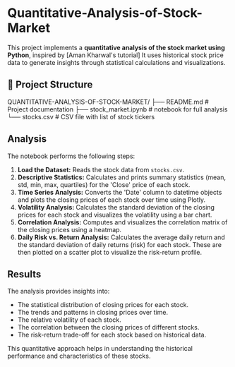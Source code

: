 # Quantitative-Analysis-of-Stock-Market

This project implements a **quantitative analysis of the stock market using Python**, inspired by [Aman Kharwal's tutorial]
 It uses historical stock price data to generate insights through statistical calculations and visualizations.

## 📁 Project Structure

QUANTITATIVE-ANALYSIS-OF-STOCK-MARKET/
├── README.md # Project documentation
├── stock_market.ipynb # notebook for full analysis
└── stocks.csv # CSV file with list of stock tickers



## Analysis

The notebook performs the following steps:

1.  **Load the Dataset:** Reads the stock data from `stocks.csv`.
2.  **Descriptive Statistics:** Calculates and prints summary statistics (mean, std, min, max, quartiles) for the 'Close' price of each stock.
3.  **Time Series Analysis:** Converts the 'Date' column to datetime objects and plots the closing prices of each stock over time using Plotly.
4.  **Volatility Analysis:** Calculates the standard deviation of the closing prices for each stock and visualizes the volatility using a bar chart.
5.  **Correlation Analysis:** Computes and visualizes the correlation matrix of the closing prices using a heatmap.
6.  **Daily Risk vs. Return Analysis:** Calculates the average daily return and the standard deviation of daily returns (risk) for each stock. These are then plotted on a scatter plot to visualize the risk-return profile.

## Results

The analysis provides insights into:

- The statistical distribution of closing prices for each stock.
- The trends and patterns in closing prices over time.
- The relative volatility of each stock.
- The correlation between the closing prices of different stocks.
- The risk-return trade-off for each stock based on historical data.

This quantitative approach helps in understanding the historical performance and characteristics of these stocks.